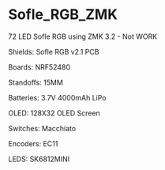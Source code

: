 # Sofle_RGB_ZMK

72 LED Sofle RGB using ZMK 3.2              - Not WORK


Shields: Sofle RGB v2.1 PCB

Boards: NRF52480

Standoffs: 15MM

Batteries: 3.7V 4000mAh LiPo                

OLED: 128X32 OLED Screen

Switches: Macchiato

Encoders: EC11

LEDS: SK6812MINI
